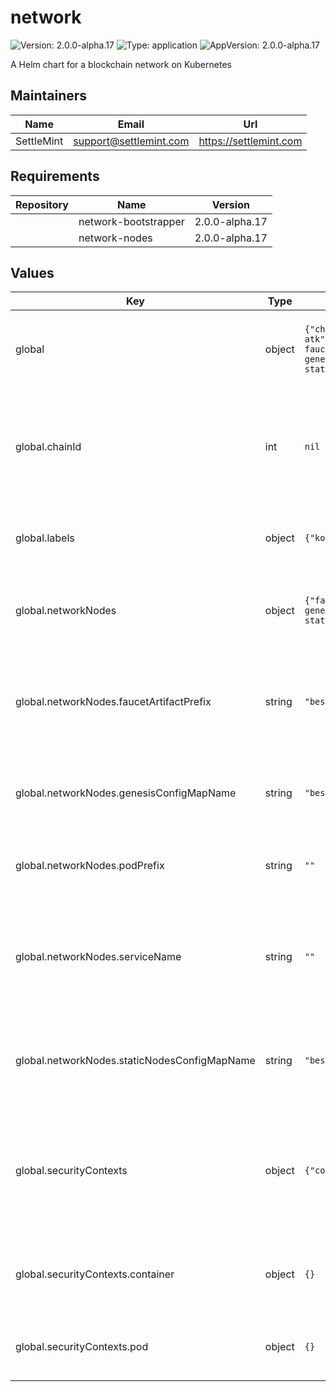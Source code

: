 # network

![Version: 2.0.0-alpha.17](https://img.shields.io/badge/Version-2.0.0--alpha.17-informational?style=flat-square) ![Type: application](https://img.shields.io/badge/Type-application-informational?style=flat-square) ![AppVersion: 2.0.0-alpha.17](https://img.shields.io/badge/AppVersion-2.0.0--alpha.17-informational?style=flat-square)

A Helm chart for a blockchain network on Kubernetes

## Maintainers

| Name | Email | Url |
| ---- | ------ | --- |
| SettleMint | <support@settlemint.com> | <https://settlemint.com> |

## Requirements

| Repository | Name | Version |
|------------|------|---------|
|  | network-bootstrapper | 2.0.0-alpha.17 |
|  | network-nodes | 2.0.0-alpha.17 |

## Values

| Key | Type | Default | Description |
|-----|------|---------|-------------|
| global | object | `{"chainId":null,"labels":{"kots.io/app-slug":"settlemint-atk"},"networkNodes":{"faucetArtifactPrefix":"besu-faucet","genesisConfigMapName":"besu-genesis","podPrefix":"","serviceName":"","staticNodesConfigMapName":"besu-static-nodes"},"securityContexts":{"container":{},"pod":{}}}` | Global configuration shared across network subcharts |
| global.chainId | int | `nil` | Chain ID applied when subcharts omit explicit overrides. Inherited from parent atk chart. |
| global.labels | object | `{"kots.io/app-slug":"settlemint-atk"}` | Common labels applied to all resources in the network |
| global.networkNodes | object | `{"faucetArtifactPrefix":"besu-faucet","genesisConfigMapName":"besu-genesis","podPrefix":"","serviceName":"","staticNodesConfigMapName":"besu-static-nodes"}` | Defaults consumed by Besu network node workloads |
| global.networkNodes.faucetArtifactPrefix | string | `"besu-faucet"` | Prefix used for faucet-related ConfigMaps and Secrets containing funded accounts |
| global.networkNodes.genesisConfigMapName | string | `"besu-genesis"` | ConfigMap name storing the generated genesis.json artifact |
| global.networkNodes.podPrefix | string | `""` | StatefulSet prefix used for validator pod hostnames |
| global.networkNodes.serviceName | string | `""` | Kubernetes Service name fronting validator pods to align bootstrapper static-nodes output |
| global.networkNodes.staticNodesConfigMapName | string | `"besu-static-nodes"` | ConfigMap name storing static-nodes.json entries for node discovery |
| global.securityContexts | object | `{"container":{},"pod":{}}` | Shared pod- and container-level security contexts applied when subcharts omit explicit overrides |
| global.securityContexts.container | object | `{}` | Container security context inherited by subcharts when set |
| global.securityContexts.pod | object | `{}` | Pod security context inherited by subcharts when set |
